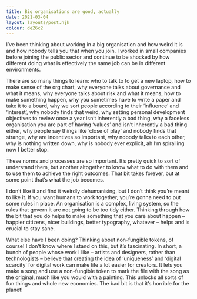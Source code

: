 ```yaml
---
title: Big organisations are good, actually
date: 2021-03-04
layout: layouts/post.njk
colour: de26c2
---
```


I’ve been thinking about working in a big organisation and how weird it is and how nobody tells you that when you join. I worked in small companies before joining the public sector and continue to be shocked by how different doing what is effectively the same job can be in different environments.

There are so many things to learn: who to talk to to get a new laptop, how to make sense of the org chart, why everyone talks about governance and what it means, why everyone talks about risk and what it means, how to make something happen, why you sometimes have to write a paper and take it to a board, why we sort people according to their ‘influence’ and ‘interest’, why nobody finds that weird, why setting personal development objectives to review once a year isn’t inherently a bad thing, why a faceless organisation you are part of having ‘values’ and isn’t inherently a bad thing either, why people say things like ‘close of play’ and nobody finds that strange, why are incentives so important, why nobody talks to each other, why is nothing written down, why is nobody ever explicit, ah I’m spiralling now I better stop.

These norms and processes are so important. It’s pretty quick to sort of understand them, but another altogether to know what to do with them and to use them to achieve the right outcomes. That bit takes forever, but at some point that’s what the job becomes.

I don’t like it and find it weirdly dehumanising, but I don’t think you’re meant to like it. If you want humans to work together, you’re gonna need to put some rules in place. An organisation is a complex, living system, so the rules that govern it are not going to be too tidy either. Thinking through how the bit that you do helps to make something that you care about happen – happier citizens, nicer buildings, better typography, whatever – helps and is crucial to stay sane.

What else have I been doing? Thinking about non-fungible tokens, of course! I don’t know where I stand on this, but it’s fascinating. In short, a bunch of people whose work I like – artists and designers, rather than technologists – believe that creating the idea of ‘uniqueness’ and ‘digital scarcity’ for digital work can make life a lot easier for creators. It lets you make a song and use a non-fungible token to mark the file with the song as the original, much like you would with a painting. This unlocks all sorts of fun things and whole new economies. The bad bit is that it’s horrible for the planet!